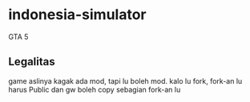 # indonesia-simulator
GTA 5
## Legalitas
game aslinya kagak ada mod, tapi lu boleh mod. kalo lu fork, fork-an lu harus Public dan gw boleh copy sebagian fork-an lu
